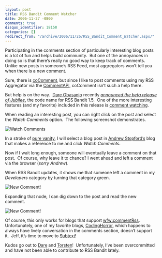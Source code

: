 ```yaml
---
layout: post
title: RSS Bandit Comment Watcher
date: 2006-11-27 -0800
comments: true
disqus_identifier: 18150
categories: []
redirect_from: "/archive/2006/11/26/RSS_Bandit_Comment_Watcher.aspx/"
---
```


Participating in the comments section of particularly interesting blog
posts is a lot of fun and helps build community.  But one of the
annoyances in doing so is that there’s really no good way to keep track
of comments.  Unlike new posts in someone’s RSS Feed, most aggregators
won’t tell you when there is a new comment.

Sure, there is [coComment](http://www.cocomment.com/ "Co Comment"), but
since I like to post comments using my RSS Aggregator via the
[CommentAPI](http://wellformedweb.org/story/9 "The Comment API"),
coComment isn’t such a help there.

But help is on the way.  [Dare
Obasanjo](http://www.25hoursaday.com/weblog/ "Dare") recently
*[announced the beta release of
Jubilee](http://www.25hoursaday.com/weblog/PermaLink.aspx?guid=b989ee41-b5c8-425f-a882-5ec8e92bb6a7 "Jubilee Beta Installer Available")*,
the code name for RSS Bandit 1.5.  One of the more interesting features
(and my favorite) included in this release is [comment
watching](http://www.25hoursaday.com/weblog/PermaLink.aspx?guid=336fc910-afb9-4073-a58a-e2b1812e68f0 "Comment Watching").

When reading an interesting post, you can right click on the post and
select the *Watch Comments* option.  The following screenshot
demonstrates.

![Watch
Comments](https://haacked.com/images/haacked_com/WindowsLiveWriter/RSSBanditCommentWatcher_C82D/RSSBanditWatchComments4.png)

In a stroke of [pure
vanity](https://haacked.com/archive/2004/10/08/BloggingIsPureVanity.aspx "Blogging Is Pure Vanity"),
I will select a blog post in [Andrew
Stopford’s](http://weblogs.asp.net/astopford/ "Andrew Stopford, head of MbUnit")
blog that makes a reference to me and click *Watch Comments*.

Now if I wait long enough, someone will eventually leave a comment on
that post.  Of course, why leave it to chance? I went ahead and left a
comment via the browser (*sorry Andrew*).

When RSS Bandit updates, it shows me that someone left a comment in my
*Developers* category by turning that category green.

![New
Comment!](https://haacked.com/images/haacked_com/WindowsLiveWriter/RSSBanditCommentWatcher_C82D/RssBanditNewComments4.png)

Expanding that node, I can dig down to the post and read the new
comment.

![New
Comment!](https://haacked.com/images/haacked_com/WindowsLiveWriter/RSSBanditCommentWatcher_C82D/RssBanditNewComment4.png)

Of course, this only works for blogs that support
[wfw:commentRss](http://wellformedweb.org/news/wfw_namespace_elements/ "CommentRSS"). 
Unfortunately, one of my favorite blogs,
[CodingHorror](http://codinghorror.com/ "CodingHorror"), which happens
to always have lively conversation in the comments section, doesn’t
support it.  Jeff, it’s time to move to
[Subtext](http://subtextproject.com/ "Subtext Project Website")!

Kudos go out to [Dare](http://www.25hoursaday.com/weblog/ "Dare") and
[Torsten](http://www.rendelmann.info/blog/ "Torsten")!  Unfortunately,
I’ve been overcommitted and have not been able to contribute to RSS
Bandit lately.


